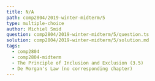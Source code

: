 ```yaml
---
title: N/A
path: comp2804/2019-winter-midterm/5
type: multiple-choice
author: Michiel Smid
question: comp2804/2019-winter-midterm/5/question.ts
solution: comp2804/2019-winter-midterm/5/solution.md
tags:
  - comp2804
  - comp2804-midterm
  - The Principle of Inclusion and Exclusion (3.5)
  - De Morgan's Law (no corresponding chapter)
---
```

